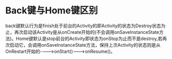 # Back键与Home键区别

back键默认行为是finish处于前台的Activity的即Activity的状态为Destroy状态为止，再次启动该Activity是从onCreate开始的(不会调用onSaveInstanceState方法)。Home键默认是stop前台的Activity即状态为onStop为止而不是destroy,若再次启动它，会调用onSaveInstanceState方法，保持上次Activity的状态则是从OnRestart开始的---->onStart()--->onResume()。